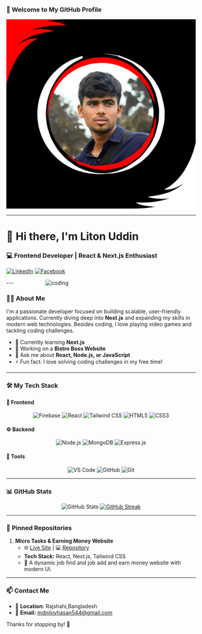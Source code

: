  ### 🚀 Welcome to My GitHub Profile
 
   ![logo](https://github.com/Litonuddinnil/Litonuddinnil/blob/main/githubProfil.png) 

---

# 👋 Hi there, I'm **Liton Uddin**

### 💻 Frontend Developer | React & Next.js Enthusiast

[![LinkedIn](https://img.shields.io/badge/LinkedIn-0077B5?style=for-the-badge&logo=linkedin&logoColor=white)](https://www.linkedin.com/in/md-liton-uddin-16887734a/)
[![Facebook](https://img.shields.io/badge/Facebook-1877F2?style=for-the-badge&logo=facebook&logoColor=white)](https://www.facebook.com/md.litonuddin.520)


<img align="right" alt="coding" width="400" src="https://user-images.githubusercontent.com/55389276/140866485-8fb1c876-9a8f-4d6a-98dc-08c4981eaf70.gif">
---


### 👨‍💻 **About Me**
I'm a passionate developer focused on building scalable, user-friendly applications. Currently diving deep into **Next.js** and expanding my skills in modern web technologies. Besides coding, I love playing video games and tackling coding challenges.
- 🌱 Currently learning **Next.js**
- 🚀 Working on a **Bistro Boss Website**
- 💬 Ask me about **React, Node.js, or JavaScript**
- ⚡ Fun fact: I love solving coding challenges in my free time!

---

### 🛠 **My Tech Stack**

#### 🚀 **Frontend**
<div align="center">
  <img src="https://cdn.jsdelivr.net/gh/devicons/devicon/icons/firebase/firebase-plain-wordmark.svg" height="40" alt="Firebase" />
  <img src="https://cdn.jsdelivr.net/gh/devicons/devicon/icons/react/react-original.svg" height="40" alt="React" />
  <img src="https://cdn.simpleicons.org/tailwindcss/06B6D4" height="40" alt="Tailwind CSS" />
  <img src="https://skillicons.dev/icons?i=html" height="40" alt="HTML5" />
  <img src="https://cdn.simpleicons.org/css3/1572B6" height="40" alt="CSS3" />
</div>

#### ⚙️ **Backend**
<div align="center">
  <img src="https://cdn.jsdelivr.net/gh/devicons/devicon/icons/nodejs/nodejs-original.svg" height="40" alt="Node.js" />
  <img src="https://skillicons.dev/icons?i=mongodb" height="40" alt="MongoDB" />
  <img src="https://img.shields.io/badge/Express-000000?logo=express&logoColor=white&style=for-the-badge" height="40" alt="Express.js" />
</div>

#### 🧰 **Tools**
<div align="center">
  <img src="https://skillicons.dev/icons?i=vscode" height="40" alt="VS Code" />
  <img src="https://skillicons.dev/icons?i=github" height="40" alt="GitHub" />
  <img src="https://cdn.simpleicons.org/git/F05032" height="40" alt="Git" />
</div>

---

### 📊 **GitHub Stats**
<div align="center">
  <img src="https://github-readme-stats.vercel.app/api?username=Litonuddinnil&show_icons=true&theme=dracula&count_private=true" height="250" alt="GitHub Stats" />
<a href="https://git.io/streak-stats" target="_blank">
  <img src="https://streak-stats.demolab.com?user=Litonuddinnil&theme=dark&date_format=j%20M%5B%20Y%5D" alt="GitHub Streak" />
</a>
</div>

---

### 📌 **Pinned Repositories**

1. **Micro Tasks & Earning Money Website**
   - 🌐 [Live Site](https://simple-firebase-fe141.web.app/) | 💻 [Repository](https://github.com/Litonuddinnil/Micro_Tasks)
   - **Tech Stack:** React, Next.js, Tailwind CSS
   - 🚀 A dynamic job find and job add and earn money website with modern UI.
 
---

### 📫 **Contact Me**

- 📍 **Location:** Rajshahi,Bangladesh
- 📧 **Email:** mdniloyhasan544@gmail.com

Thanks for stopping by! 🌟
